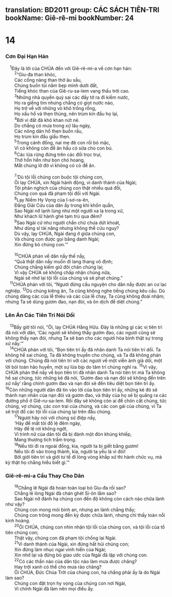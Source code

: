 translation: BD2011
group: CÁC SÁCH TIÊN-TRI
bookName: Giê-rê-mi 
bookNumber: 24
-------

<div class="title"><h1>14</h1><h3>Cơn Ðại Hạn Hán </h3></div>
<span class="verse gie_14_1"> <sup>1</sup>Ðây là lời của CHÚA đến với Giê-rê-mi-a về cơn hạn hán:<br/></span>
<span class="verse gie_14_2">  <sup>2</sup>“Giu-đa than khóc,<br/>  Các cổng nàng than thở âu sầu,<br/>  Chúng buồn tủi nằm bẹp mình dưới đất,<br/>  Tiếng khóc than của Giê-ru-sa-lem vang thấu trời cao.<br/></span>
<span class="verse gie_14_3">  <sup>3</sup>Những nhà quyền quý sai các đầy tớ ra đi kiếm nước,<br/>  Họ ra giếng tìm nhưng chẳng có giọt nước nào,<br/>  Họ trở về với những vò khô trống rỗng,<br/>  Họ xấu hổ và thẹn thùng, nên trùm kín đầu họ lại,<br/></span>
<span class="verse gie_14_4">  <sup>4</sup>Bởi vì đất đã khô khan nứt nẻ.<br/>  Do chẳng có mưa trong xứ lâu ngày,<br/>  Các nông dân hổ thẹn buồn rầu,<br/>  Họ trùm kín đầu giấu thẹn.<br/></span>
<span class="verse gie_14_5">  <sup>5</sup>Trong cánh đồng, nai mẹ đẻ con rồi bỏ mặc,<br/>  Vì cỏ không còn để ăn hầu có sữa cho con bú.<br/></span>
<span class="verse gie_14_6">  <sup>6</sup>Các lừa rừng đứng trên các đồi trọc trụi,<br/>  Thở hổn hển như bọn chó hoang,<br/>  Mắt chúng lờ đờ vì không có cỏ để ăn.<br/><br/></span>
<span class="verse gie_14_7">  <sup>7</sup>‘Dù tội lỗi chúng con buộc tội chúng con,<br/>  Ôi lạy CHÚA, xin Ngài hành động, vì danh thánh của Ngài;<br/>  Tội phản nghịch của chúng con thật nhiều quá đỗi,<br/>  Chúng con quả đã phạm tội đối với Ngài.<br/></span>
<span class="verse gie_14_8">  <sup>8</sup>Lạy Niềm Hy Vọng của I-sơ-ra-ên,<br/>  Ðấng Giải Cứu của dân ấy trong khi khốn quẫn,<br/>  Sao Ngài nỡ lạnh lùng như một người xa lạ trong xứ,<br/>  Như khách lữ hành ghé tạm trú qua đêm?<br/></span>
<span class="verse gie_14_9">  <sup>9</sup>Sao Ngài cứ như người chần chừ chưa dứt khoát,<br/>  Như dũng sĩ tài năng nhưng không thể cứu nguy?<br/>  Dù vậy, lạy CHÚA, Ngài đang ở giữa chúng con,<br/>  Và chúng con được gọi bằng danh Ngài;<br/>  Xin đừng bỏ chúng con.’” <br/><br/></span>
<span class="verse gie_14_10">  <sup>10</sup>CHÚA phán về dân nầy thế nầy,<br/>  “Quả thật dân nầy muốn đi lang thang vô định;<br/>  Chúng chẳng kiềm giữ đôi chân chúng lại;<br/>  Vì vậy CHÚA sẽ không chấp nhận chúng nữa,<br/>  Ngài sẽ nhớ lại tội lỗi của chúng và sẽ phạt chúng.”<br/></span>
<span class="verse gie_14_11"> <sup>11</sup>CHÚA phán với tôi, “Ngươi đừng cầu nguyện cho dân nầy được an cư lạc nghiệp. </span>
<span class="verse gie_14_12"><sup>12</sup>Dù chúng kiêng ăn, Ta cũng không nghe tiếng chúng kêu cầu. Dù chúng dâng các của lễ thiêu và các của lễ chay, Ta cũng không đoái nhậm; nhưng Ta sẽ dùng gươm đao, nạn đói, và ôn dịch để diệt chúng.”<br/></span>
<div class="title"><h3>Lên Án Các Tiên Tri Nói Dối</h3></div>
<span class="verse gie_14_13"> <sup>13</sup>Bấy giờ tôi nói, “Ôi, lạy CHÚA Hằng Hữu. Ðây là những gì các vị tiên tri đã nói với dân, ‘Các ngươi sẽ không thấy gươm đao, các ngươi cũng sẽ không thấy nạn đói, nhưng Ta sẽ ban cho các ngươi hòa bình thật sự trong xứ nầy.’”<br/></span>
<span class="verse gie_14_14"> <sup>14</sup>CHÚA phán với tôi, “Bọn tiên tri ấy đã nhân danh Ta nói tiên tri dối. Ta không hề sai chúng, Ta đã không truyền cho chúng, và Ta đã không phán với chúng. Chúng đã nói tiên tri với các ngươi về một viễn ảnh giả dối, một lời bói toán hão huyền, một sự lừa bịp do tâm trí chúng nghĩ ra. </span>
<span class="verse gie_14_15"><sup>15</sup>Vì vậy, CHÚA phán thế nầy về bọn tiên tri đã nhân danh Ta nói tiên tri mà Ta không hề sai chúng, tức những kẻ đã nói, ‘Gươm đao và nạn đói sẽ không đến trên xứ nầy’ rằng chính gươm đao và nạn đói sẽ đến tiêu diệt bọn tiên tri ấy. </span>
<span class="verse gie_14_16"><sup>16</sup>Còn những người dân đã tin vào lời của bọn tiên tri ấy, những kẻ đó sẽ thành nạn nhân của nạn đói và gươm đao, và thây của họ sẽ bị quăng ra các đường phố ở Giê-ru-sa-lem. Rồi đây sẽ không còn ai để chôn cất chúng, tức chúng, vợ chúng, các con trai của chúng, và các con gái của chúng, vì Ta sẽ trút đổ các tội lỗi của chúng lại trên đầu chúng.<br/></span>
<span class="verse gie_14_17">  <sup>17</sup>Ngươi hãy nói với chúng sứ điệp nầy,<br/>  ‘Hãy để mắt tôi đổ lệ đêm ngày,<br/>  Hãy để lệ rơi không ngớt,<br/>  Vì trinh nữ của dân tôi đã bị đánh một đòn khủng khiếp, <br/>  Mang thương tích trầm trọng.<br/></span>
<span class="verse gie_14_18">  <sup>18</sup>Nếu tôi đi ra ngoài đồng, kìa, người ta bị giết bằng gươm!<br/>  Nếu tôi đi vào trong thành, kìa, người ta yếu lả vì đói!<br/>  Bởi giới tiên tri và giới tư tế đi lòng vòng khắp xứ thi hành chức vụ, mà kỳ thật họ chẳng hiểu biết gì.’”<br/></span>
<div class="title"><h3>Giê-rê-mi-a Cầu Thay Cho Dân</h3></div>
<span class="verse gie_14_19">  <sup>19</sup>Chẳng lẽ Ngài đã hoàn toàn loại bỏ Giu-đa rồi sao?<br/>  Chẳng lẽ lòng Ngài đã chán ghét Si-ôn lắm sao?<br/>  Sao Ngài nỡ đánh hạ chúng con đến độ không còn cách nào chữa lành như vậy?<br/>  Chúng con mong mỏi bình an, nhưng an lành chẳng thấy;<br/>  Chúng con trông mong đến kỳ được chữa lành, nhưng chỉ thấy toàn nỗi kinh hoàng.<br/></span>
<span class="verse gie_14_20">  <sup>20</sup>Ôi CHÚA, chúng con nhìn nhận tội lỗi của chúng con, và tội lỗi của tổ tiên chúng con;<br/>  Thật vậy, chúng con đã phạm tội chống lại Ngài.<br/></span>
<span class="verse gie_14_21">  <sup>21</sup>Vì danh thánh của Ngài, xin đừng hất hủi chúng con;<br/>  Xin đừng làm nhục ngai vinh hiển của Ngài;<br/>  Xin nhớ lại và đừng bỏ giao ước của Ngài đã lập với chúng con.<br/></span>
<span class="verse gie_14_22">  <sup>22</sup>Có các thần nào của dân tộc nào làm mưa được chăng?<br/>  Hay trời xanh có thể cho mưa rào chăng?<br/>  Ôi CHÚA, Ðức Chúa Trời của chúng con, há chẳng phải ấy là do Ngài làm sao?<br/>  Chúng con đặt trọn hy vọng của chúng con nơi Ngài,<br/>  Vì chính Ngài đã làm nên mọi điều ấy.<br/></span>
